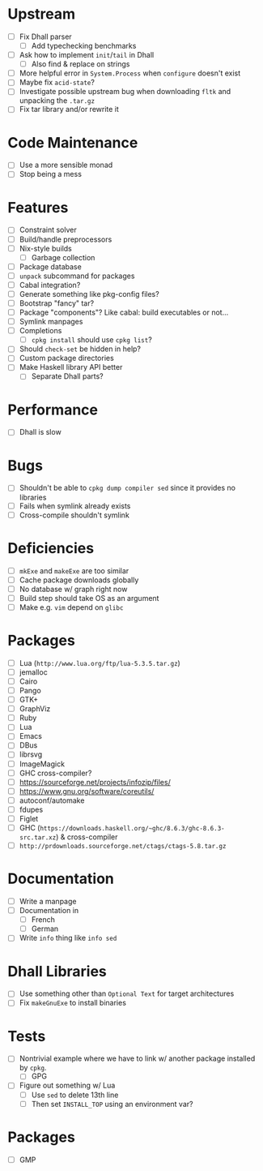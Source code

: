 # Upstream
- [ ] Fix Dhall parser
  - [ ] Add typechecking benchmarks
- [ ] Ask how to implement `init`/`tail` in Dhall
  - [ ] Also find & replace on strings
- [ ] More helpful error in `System.Process` when `configure` doesn't exist
- [ ] Maybe fix `acid-state`?
- [ ] Investigate possible upstream bug when downloading `fltk` and unpacking
  the `.tar.gz`
- [ ] Fix tar library and/or rewrite it
# Code Maintenance
- [ ] Use a more sensible monad
- [ ] Stop being a mess
# Features
- [ ] Constraint solver
- [ ] Build/handle preprocessors
- [ ] Nix-style builds
  - [ ] Garbage collection
- [ ] Package database
- [ ] `unpack` subcommand for packages
- [ ] Cabal integration?
- [ ] Generate something like pkg-config files?
- [ ] Bootstrap "fancy" tar?
- [ ] Package "components"? Like cabal: build executables or not...
- [ ] Symlink manpages
- [ ] Completions
  - [ ] `cpkg install` should use `cpkg list`?
- [ ] Should `check-set` be hidden in help?
- [ ] Custom package directories
- [ ] Make Haskell library API better
  - [ ] Separate Dhall parts?
# Performance
- [ ] Dhall is slow
# Bugs
- [ ] Shouldn't be able to `cpkg dump compiler sed` since it provides no
  libraries
- [ ] Fails when symlink already exists
- [ ] Cross-compile shouldn't symlink
# Deficiencies
- [ ] `mkExe` and `makeExe` are too similar
- [ ] Cache package downloads globally
- [ ] No database w/ graph right now
- [ ] Build step should take OS as an argument
- [ ] Make e.g. `vim` depend on `glibc`
# Packages
- [ ] Lua (`http://www.lua.org/ftp/lua-5.3.5.tar.gz`)
- [ ] jemalloc
- [ ] Cairo
- [ ] Pango
- [ ] GTK+
- [ ] GraphViz
- [ ] Ruby
- [ ] Lua
- [ ] Emacs
- [ ] DBus
- [ ] librsvg
- [ ] ImageMagick
- [ ] GHC cross-compiler?
- [ ] https://sourceforge.net/projects/infozip/files/
- [ ] https://www.gnu.org/software/coreutils/
- [ ] autoconf/automake
- [ ] fdupes
- [ ] Figlet
- [ ] GHC (`https://downloads.haskell.org/~ghc/8.6.3/ghc-8.6.3-src.tar.xz`)
  & cross-compiler
- [ ] `http://prdownloads.sourceforge.net/ctags/ctags-5.8.tar.gz`
# Documentation
- [ ] Write a manpage
- [ ] Documentation in
  - [ ] French
  - [ ] German
- [ ] Write `info` thing like `info sed`
# Dhall Libraries
- [ ] Use something other than `Optional Text` for target architectures
- [ ] Fix `makeGnuExe` to install binaries
# Tests
- [ ] Nontrivial example where we have to link w/ another package installed by
  `cpkg`.
  - [ ] GPG
- [ ] Figure out something w/ Lua
  - [ ] Use `sed` to delete 13th line
  - [ ] Then set `INSTALL_TOP` using an environment var?
# Packages
- [ ] GMP
